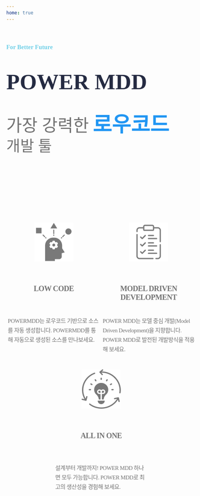 ```yaml
---
home: true
---
```


<div style='height:900px;'>
	<div style='height:515px;position:relative;display:flex;'>
		<div class="main-content">
			<span class="h5-header-tag">
				For Better Future
			</span>
			<span class="power-mdd-header">
				POWER MDD
			</span>
			<span class="h4-sub-headline-sec-">
				가장 강력한
				<span class="text-style-1"></span>
				<span class="text-style-2">로우코드</span>
				<span class="text-style-3"></span>
				<span class="text-style-4">개발 툴</span>
			</span>
		</div>
		<div class="main-image-content">
			<img src="../docs/.vuepress/public/main1.png" class="main-image-1"/>
		</div>
		<div class="Rectangle-13"></div>
	</div>
	<div class="sub-container">
		<div>
			<img src="../docs/.vuepress/public/main2.png" class="main-image-2">
			<span class="sub-main-title">
				LOW CODE
			</span>
			<span class="sub-text-1">
				POWERMDD는 로우코드 기반으로 소스를 자동 생성합니다. POWERMDD를 통해 자동으로 생성된 소스를 만나보세요.
			</span>
		</div>
		<div>
			<img src="../docs/.vuepress/public/main3.png" class="main-image-2">
			<span class="sub-main-title">
				MODEL DRIVEN DEVELOPMENT
			</span>
			<span class="sub-text-1">
				POWER MDD는 모델 중심 개발(Model Driven Development)을 지향합니다. POWER MDD로 발전된 개발방식을 적용해 보세요.
			</span>
		</div>
		<div>
			<img src="../docs/.vuepress/public/main4.png" class="main-image-2">
			<span class="sub-main-title">
				ALL IN ONE
			</span>
			<span class="sub-text-1">
				설계부터 개발까지! POWER MDD 하나면 모두 가능합니다. POWER MDD로 최고의 생산성을 경험해 보세요.
			</span>
		</div>
	</div>
</div>

<!-- Made By : 

![wizware](.vuepress/public/wizware.png)

---

Partner Company : 

[![NextITS](.vuepress/public/o_logo_b.svg)](https://hnextits.com/) -->

<style>
	:root{
		--homepage-width: 1017px;
		--c-brand: #2196f6;
		--c-tip : #2196f6;
	}
    /* .dark .home img {
        filter: grayscale(1) invert(1);
    } */
	.home .hero{
		display : none;
	}
	.power-mdd-header {
		width: 654px;
		max-width: 100%;
		/*height: 160px;*/
		flex-grow: 0;
		font-family: Montserrat;
		font-size: 58px;
		font-weight: bold;
		font-stretch: normal;
		font-style: normal;
		line-height: 1.38;
		letter-spacing: 0.2px;
		text-align: left;
		color: #252b42;
	}
	.main-content {
		width: 686px;
		max-width: 100%;
		height: 466px;
		flex-grow: 0;
		display: flex;
		flex-direction: column;
		justify-content: flex-start;
		align-items: flex-start;
		gap: 40px;
		padding: 125px 0 0 0;
	}
	.main-image-content {
		width: 568px;
		height: 700px;
		margin: 0 0 0 724.4px;
		background-color: #f6f7fb;
	}
	.h5-header-tag {
		width: 147px;
		height: 24px;
		flex-grow: 0;
		font-family: Montserrat;
		font-size: 16px;
		font-weight: bold;
		font-stretch: normal;
		font-style: normal;
		line-height: 1.5;
		letter-spacing: 0.1px;
		text-align: left;
		color: #6fcfe7;
	}
	.main-image-1 {
		width: 410px;
		height: 250px;
		position: absolute;
		right: 0;
		top: 150px;
		z-index: 99;
	}
	.h4-sub-headline-sec- {
		width: 480px;
		height: 96px;
		max-width: 100%;
		flex-wrap: wrap;
		display: flex;
		flex-grow: 0;
		font-family: Montserrat;
		font-size: 45px;
		font-weight: 500;
		font-stretch: normal;
		font-style: normal;
		line-height: 1.2;
		letter-spacing: 0.2px;
		text-align: left;
		color: #737373;
		align-items: baseline;
	}
	.dark .h4-sub-headline-sec-{
		color: #ffffff
	}
	.h4-sub-headline-sec- .text-style-1 {
		font-size: 50px;
		margin-right: 10px;
	}
	.h4-sub-headline-sec- .text-style-2 {
		font-size: 55px;
		font-weight: bold;
		color: #2196f3;
	}
	.dark .power-mdd-header{
		width: 654px;
		flex-grow: 0;
		background-image: linear-gradient(94deg, #2196f3 10%, #66e5dd 34%, #21f382 66%);
		font-family: Montserrat;
		font-size: 58px;
		font-weight: bold;
		font-stretch: normal;
		font-style: normal;
		line-height: 1.38;
		letter-spacing: 0.2px;
		text-align: left;
		-webkit-background-clip: text;
		background-clip: text;
		-webkit-text-fill-color: transparent;
	}
	.h4-sub-headline-sec- .text-style-3 {
		font-size: 55px;
		font-weight: 800;
		color: #2196f3;
	}
	.h4-sub-headline-sec- .text-style-4 {
		font-size: 40px;
	}
	.sub-container {
		width: 100%;
		height: 314px;
		display: flex;
		justify-content: space-around;
		flex-wrap: wrap;
	}
	img.main-image-2 {
		height: 104px;
		object-fit: contain;
	}
	.dark .main-image-2{
		filter: brightness(0) invert(1);
	}
	.sub-text-1 {
		width: 244px;
		height: 75px;
		margin: 37px 143px 25px 0;
		font-family: Montserrat;
		font-size: 15px;
		font-weight: 300;
		font-stretch: normal;
		font-style: normal;
		line-height: 1.67;
		letter-spacing: -0.45px;
		text-align: left;
		color: #737373;
	}
	.dark .sub-text-1{
		color : #ffffff;
	}
	.sub-container>div {
		width: 244px;
		display: flex;
		flex-direction: column;
		margin-bottom: 40px;
	}
	.sub-main-title {
		height: 48px;
		margin: 60px 0 0px 0;
		font-family: Montserrat;
		font-size: 20px;
		font-weight: 600;
		font-stretch: normal;
		font-style: normal;
		line-height: normal;
		letter-spacing: -0.6px;
		text-align: center;
		color: #737373;
	}
	.dark .sub-main-title{
		color: #62ded8;
	}
	.Rectangle-13 {
		position: absolute;
		left: 700px;
    	width: calc((100vw - 1081px)/2 + 349px);
		height: 500px;
		background-color: #f6f7fb;
		border-radius: 0 0 0 162px;
	}
	.dark .Rectangle-13 {
		background-color: rgba(120, 120, 120, 0.39);
	}
	header.navbar {
		z-index: 100;
	}

	@media (max-width: 1081px) {
		.main-image-content,.Rectangle-13,.Rectangle-14 {
			display:none;
		}
		.main-content{
			padding : 40px 0 0 0;
		}
	}
</style>